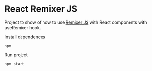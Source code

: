 # React Remixer JS

Project to show of how to use [Remixer JS](https://github.com/siteremix/RemixerJS) with React components with useRemixer hook.

Install dependences

`npm`

Run project

`npm start`

